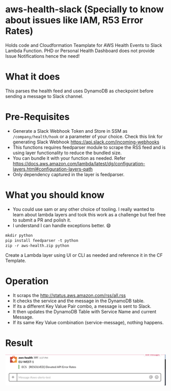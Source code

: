 # aws-health-slack (Specially to know about issues like IAM, R53 Error Rates)
Holds code and Cloudformation Teamplate for AWS Health Events to Slack Lambda Function. PHD or Personal Health Dashboard does not provide Issue Notifications hence the need!

# What it does
This parses the health feed and uses DynamoDB as checkpoint before sending a message to Slack channel.

# Pre-Requisites 
* Generate a Slack Webhook Token and Store in SSM as `/company/health/hook` or a parameter of your choice. Check this link for generating Slack Webhook https://api.slack.com/incoming-webhooks
* This functions requires feedparser module to scrape the RSS feed and is using layer functionality to reduce the bundled size.
* You can bundle it with your function as needed. Refer https://docs.aws.amazon.com/lambda/latest/dg/configuration-layers.html#configuration-layers-path
* Only dependency captured in the layer is feedparser.

# What you should know
* You could use sam or any other choice of tooling. I really wanted to learn about lambda layers and took this work as a challenge but feel free to submit a PR and polish it.
* I understand I can handle exceptions better. :smile:

```
mkdir python
pip install feedparser -t python
zip -r aws-health.zip python
```
Create a Lambda layer using UI or CLI as needed and reference it in the CF Template.

# Operation
* It scraps the http://status.aws.amazon.com/rss/all.rss
* It checks the service and the message in the DynamoDB table.
* If its a different Key Value Pair combo, a message is sent to Slack.
* It then updates the DynamoDB Table with Service Name and current Message.
* If its same Key Value combination (service-message), nothing happens.

# Result

![Profit](/sample.png)

